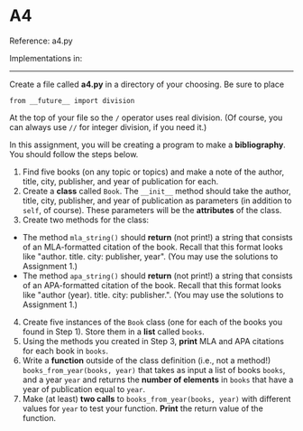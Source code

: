 A4
====

Reference: a4.py

Implementations in:

---
Create a file called **a4.py** in a directory of your choosing. Be sure to place

`from __future__ import division`

At the top of your file so the `/` operator uses real division. (Of course, you can always use `//` for integer division, if you need it.)

In this assignment, you will be creating a program to make a **bibliography**. You should follow the steps below.

1. Find five books (on any topic or topics) and make a note of the author, title, city, publisher, and year of publication for each.
2. Create a **class** called `Book`. The `__init__` method should take the author, title, city, publisher, and year of publication as parameters (in addition to `self`, of course). These parameters will be the **attributes** of the class.
3. Create two methods for the class:
  * The method `mla_string()` should **return** (not print!) a string that consists of an MLA-formatted citation of the book. Recall that this format looks like "author. title. city: publisher, year". (You may use the solutions to Assignment 1.)
  * The method `apa_string()` should **return** (not print!) a string that consists of an APA-formatted citation of the book. Recall that this format looks like "author (year). title. city: publisher.". (You may use the solutions to Assignment 1.)
4. Create five instances of the `Book` class (one for each of the books you found in Step 1). Store them in a **list** called `books`.
5. Using the methods you created in Step 3, **print** MLA and APA citations for each book in `books`.
6. Write a **function** outside of the class definition (i.e., not a method!) `books_from_year(books, year)` that takes as input a list of books `books`, and a year `year` and returns the **number of elements** in `books` that have a year of publication equal to `year`.
7. Make (at least) **two calls** to `books_from_year(books, year)` with different values for `year` to test your function. **Print** the return value of the function.